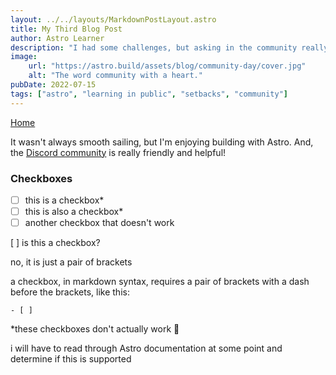 ```yaml
---
layout: ../../layouts/MarkdownPostLayout.astro
title: My Third Blog Post
author: Astro Learner
description: "I had some challenges, but asking in the community really helped!"
image: 
    url: "https://astro.build/assets/blog/community-day/cover.jpg"
    alt: "The word community with a heart."
pubDate: 2022-07-15
tags: ["astro", "learning in public", "setbacks", "community"]
---
```

<a href="/">Home</a>

It wasn't always smooth sailing, but I'm enjoying building with Astro. And, the [Discord community](https://astro.build/chat) is really friendly and helpful!

### Checkboxes

- [ ] this is a checkbox*
- [ ] this is also a checkbox*
- [ ] another checkbox that doesn't work

[ ] is this a checkbox?

no, it is just a pair of brackets

a checkbox, in markdown syntax, requires a pair of brackets with a dash before the brackets, like this:

    - [ ] 

*these checkboxes don't actually work 🫠

i will have to read through Astro documentation at some point and determine if this is supported
